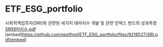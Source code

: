 # ETF_ESG_portfolio
사회적책임투자(SRI)와 관련된 세가지 테마지수 개발 및 관련 인덱스 펀드의 성과측정
[SRI테마지수.pdf](https://github.com/epzlfnql/ETF_ESG_portfolio/files/9218527/SRI.pdf)
[embed]https://github.com/epzlfnql/ETF_ESG_portfolio/files/9218527/SRI.pdf/embed]
